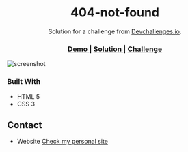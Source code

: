 <!-- Please update value in the {}  -->

<h1 align="center">404-not-found</h1>

<div align="center">
   Solution for a challenge from  <a href="http://devchallenges.io" target="_blank">Devchallenges.io</a>.
</div>

<div align="center">
  <h3>
    <a href="https://four04-not-found.herokuapp.com">
      Demo
    </a>
    <span> | </span>
    <a href="https://{your-url-to-the-solution}">
      Solution
    </a>
    <span> | </span>
    <a href="https://devchallenges.io/challenges/wBunSb7FPrIepJZAg0sY">
      Challenge
    </a>
  </h3>
</div>

![screenshot](https://i.ibb.co/kB7qsQR/Captura-de-Pantalla-2021-04-29-a-la-s-19-49-39.png)

<!--

https://four04-not-found.herokuapp.com link

https://i.ibb.co/5FNNMTv/Captura-de-Pantalla-2021-04-29-a-la-s-19-53-08.png mobile

## Table of Contents

- [Overview](#overview)
- [Built With](#built-with)
- [Features](#features)
- [Contact](#contact)
- [Acknowledgements](#acknowledgements)
## Overview

-->
### Built With

- HTML 5
- CSS 3

<!--
## Features

This application/site was created as a submission to a [DevChallenges](https://devchallenges.io/challenges) challenge. The [challenge](https://devchallenges.io/challenges/wBunSb7FPrIepJZAg0sY) was to build an application to complete the given user stories.


## Acknowledgements

- [Steps to replicate a design with only HTML and CSS](https://devchallenges-blogs.web.app/how-to-replicate-design/)
- [Marked - a markdown parser](https://github.com/chjj/marked)

-->

## Contact

- Website [Check my personal site](https://{augustocarmona.github.io})

<!-- TABLE OF CONTENTS -->
<!-- OVERVIEW -->
<!-- This section should list any major frameworks that you built your project using. Here are a few examples.-->
<!-- List the features of your application or follow the template. Don't share the figma file here :) -->
<!-- This section should list any articles or add-ons/plugins that helps you to complete the project. This is optional but it will help you in the future. For exmpale -->
